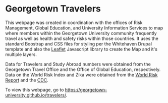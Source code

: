 # Georgetown Travelers

This webpage was created in coordination with the offices of Risk Management, Global Education, and University Information Services to map where members within the Georgetown University community frequently travel as well as health and safety risks within those countries. It uses the standard Boostrap and CSS files for styling per the Whitehaven Drupal template and also the [Leaflet](http://leafletjs.com/) Javascript library to create the Map and it's multiple layers.

Data for Travelers and Study Abroad numbers were obtained from the Georgetown Travel Office and the Office of Global Education, respectively. Data on the World Risk Index and Zika were obtained from the [World Risk Report](http://weltrisikobericht.de/english/>) and the [CDC](http://www.cdc.gov/zika/geo/active-countries.html).

To view this webpage, go to <https://georgetown-university.github.io/travelers/>.
